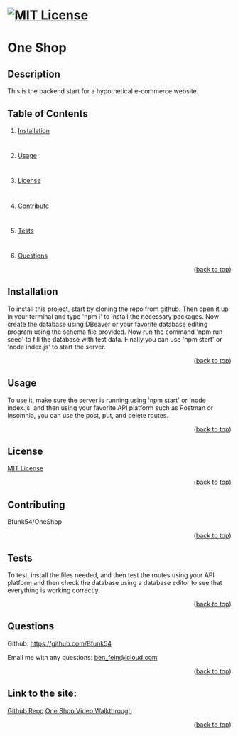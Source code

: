 # [![MIT License](https://img.shields.io/badge/License-MIT-yellow)](https://opensource.org/licenses/MIT)

# One Shop

## Description
This is the backend start for a hypothetical e-commerce website.

## Table of Contents
1. [Installation](#installation)
#
2. [Usage](#usage)
#
3. [License](#license)
#
4. [Contribute](#contributing)
#
5. [Tests](#tests)
#
6. [Questions](#questions)

<p align="right">(<a href="#mit-license">back to top</a>)</p>

## Installation
To install this project, start by cloning the repo from github. Then open it up in your terminal and type 'npm i' to install the necessary packages. Now create the database using DBeaver or your favorite database editing program using the schema file provided. Now run the command 'npm run seed' to fill the database with test data. Finally you can use 'npm start' or 'node index.js' to start the server.
<p align="right">(<a href="#mit-license">back to top</a>)</p>

## Usage
To use it, make sure the server is running using 'npm start' or 'node index.js' and then using your favorite API platform such as Postman or Insomnia, you can use the post, put, and delete routes.
<p align="right">(<a href="#mit-license">back to top</a>)</p>

## License
[MIT License](https://opensource.org/licenses/MIT)
<p align="right">(<a href="#mit-license">back to top</a>)</p>

## Contributing
Bfunk54/OneShop
<p align="right">(<a href="#mit-license">back to top</a>)</p>

## Tests
To test, install the files needed, and then test the routes using your API platform and then check the database using a database editor to see that everything is working correctly.
<p align="right">(<a href="#mit-license">back to top</a>)</p>

## Questions
Github: https://github.com/Bfunk54

Email me with any questions: ben_fein@icloud.com
<p align="right">(<a href="#mit-license">back to top</a>)</p>

## Link to the site:
[Github Repo](https://github.com/Bfunk54/OneShop)
[One Shop Video Walkthrough](https://drive.google.com/file/d/1uGN27ApQ2Ea_q1RjSmY2debjp2ghVwX2/view?usp=sharing)
<p align="right">(<a href="#mit-license">back to top</a>)</p>
